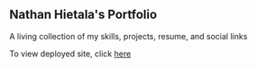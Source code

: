 ## Nathan Hietala's Portfolio

A living collection of my skills, projects, resume, and social links

To view deployed site, click <a href="https://www.nathanhietala.com/" target='_blank'>here</a>

